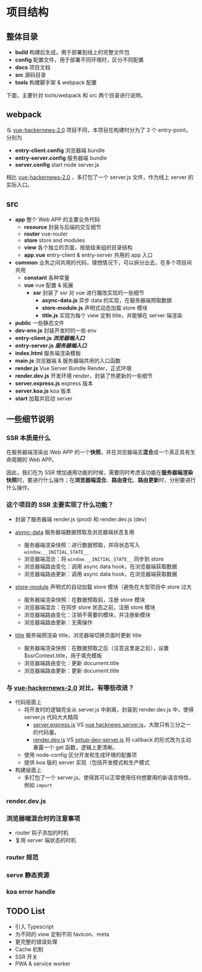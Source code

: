 # 项目结构

## 整体目录

- **build**    构建后生成，用于部署到线上的完整文件包
- **config**  配置文件，用于部署不同环境时，区分不同配置
- **docs**    项目文档
- **src**       源码目录
- **tools**   构建脚手架 & webpack 配置

下面，主要针对 tools/webpack 和 src 两个目录进行说明。



## webpack

与 [vue-hackernews-2.0](https://github.com/vuejs/vue-hackernews-2.0) 项目不同，本项目在构建时分为了 3 个 entry-point，分别为 

- **entry-client.config**    浏览器端 bundle
- **entry-server.config**  服务器端 bundle
- **server.config**  start node server.js


相比 [vue-hackernews-2.0](https://github.com/vuejs/vue-hackernews-2.0) ，多打包了一个 server.js 文件，作为线上 server 的实际入口。




## src

- **app**  整个 Web APP 的主要业务代码
  - **resource**  封装与后端的交互细节
  - **router**      vue-router
  - **store**        store and modules
  - **view**         各个独立的页面，按层级来组织目录结构
  - **app.vue**  entry-client & entry-server 共用的 app 入口
- **common**  业务之间共用的代码，理想情况下，可以拆分出去，在多个项目间共用
  - **constant**  各种常量
  - **vue**  vue 配置 & 拓展
    - **ssr**  封装了 ssr 对 vue 进行魔改实现的一些细节
      - **async-data.js**  异步 data 的实现，在服务器端预取数据
      - **store-module.js**  声明式动态加载 store 模块
      - **title.js**  实现为每个 view 定制 title，并能够在 server 端渲染
- **public**  一些静态文件
- **dev-env.js**   封装开发时的一些 env
- **entry-client.js**  ***浏览器端入口***
- **entry-server.js**  ***服务器端入口***
- **index.html** 服务端渲染模板
- **main.js**  浏览器端 & 服务器端共用的入口函数
- **render.js**  Vue Server Bundle Render，正式环境
- **render.dev.js**  开发环境 render，封装了热更新的一些细节
- **server.express.js**  express 版本
- **server.koa.js**  koa 版本
- **start**  加载并启动 server  





## 一些细节说明

### SSR 本质是什么

在服务器端渲染出 Web APP 的一个**快照**，并在浏览器端去**混合**成一个真正具有生命周期的 Web APP。

因此，我们在为 SSR 增加通用功能的时候，需要同时考虑该功能在**服务器端渲染快照**时，要进行什么操作；在**浏览器端混合**、**路由变化**、**路由更新**时，分别要进行什么操作。



### 这个项目的 SSR 主要实现了什么功能？

- 封装了服务器端 render.js (prod) 和 render.dev.js (dev)
- [async-data](https://github.com/panezhang/vue-ssr-universal-app/blob/master/src/common/vue/ssr/async-data.js) 服务器端数据预取及浏览器端状态复用

  - 服务器端渲染快照：进行数据预取，并将状态写入 `window.__INITIAL_STATE__`
  - 浏览器端混合：将 `window.__INITIAL_STATE__` 同步到 store
  - 浏览器端路由变化：调用 async data hook，在浏览器端获取数据
  - 浏览器端路由更新：调用 async data hook，在浏览器端获取数据
- [store-module](https://github.com/panezhang/vue-ssr-universal-app/blob/master/src/common/vue/ssr/store-module.js) 声明式的自动加载 store 模块（避免在大型项目中 store 过大

  - 服务器端渲染快照：在数据预取前，注册 store 模块
  - 浏览器端混合：在同步 store 状态之前，注册 store 模块
  - 浏览器端路由变化：注销不需要的模块，并注册新模块
  - 浏览器端路由更新：无需操作
- [title](https://github.com/panezhang/vue-ssr-universal-app/blob/master/src/common/vue/ssr/title.js) 服务端预渲染 title，浏览器端切换页面时更新 title
  - 服务器端渲染快照：在数据预取之后（注意这里是之后），设置 $ssrContext.title，用于填充模板
  - 浏览器端路由变化：更新 document.title
  - 浏览器端路由更新：更新 document.title




### 与 [vue-hackernews-2.0](https://github.com/vuejs/vue-hackernews-2.0) 对比，有哪些改进？

- 代码层面上
  - 将开发时的逻辑完全从 server.js 中剥离，封装到 render.dev.js 中，使得 server.js 代码大大精简 
    - [server.express.js](https://github.com/panezhang/vue-ssr-universal-app/blob/master/src/server.express.js) VS [vue hacknews server.js](https://github.com/vuejs/vue-hackernews-2.0/blob/master/server.js)，大致只有三分之一的代码量。
    - [render.dev.js](https://github.com/panezhang/vue-ssr-universal-app/blob/master/src/render.dev.js) VS [setup-dev-server.js](https://github.com/vuejs/vue-hackernews-2.0/blob/master/build/setup-dev-server.js) 将 callback 的形式改为主动暴露一个 get 函数，逻辑上更清晰。
  - 使用 node-config 区分开发和生成环境的配置项
  - 提供 koa 版的 server 实现（包括开发模式和生产模式
- 构建层面上
  - 多打包了一个 server.js，使得其可以正常使用任何想要用的新语言特性，例如 `import`



### render.dev.js

### 浏览器端混合时的注意事项

- router 钩子添加的时机
- 复用 server 端状态的时机

### router 规范

### serve 静态资源

### koa error handle



## TODO List

- 引入 Typescript
- 为不同的 view 定制不同 favicon、meta
- 更完整的错误处理
- Cache 机制
- SSR 开关
- PWA & service worker

